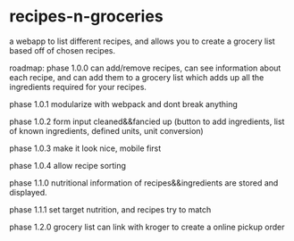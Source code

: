 # recipes-n-groceries
a webapp to list different recipes, and allows you to create a grocery list based off of chosen recipes.

roadmap: 
phase 1.0.0
    can add/remove recipes, can see information about each recipe,
    and can add them to a grocery list which adds up all the ingredients required for your recipes.

phase 1.0.1
    modularize with webpack and dont break anything

phase 1.0.2
    form input cleaned&&fancied up (button to add ingredients, list of known ingredients, defined units, unit conversion)

phase 1.0.3
    make it look nice, mobile first

phase 1.0.4
    allow recipe sorting

phase 1.1.0
    nutritional information of recipes&&ingredients are stored and displayed.

phase 1.1.1
    set target nutrition, and recipes try to match

phase 1.2.0
    grocery list can link with kroger to create a online pickup order

